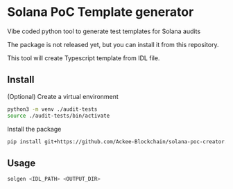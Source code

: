 # Solana PoC Template generator

Vibe coded python tool to generate test templates for Solana audits

The package is not released yet, but you can install it from this repository.


This tool will create Typescript template from IDL file.

## Install

(Optional) Create a virtual environment

```bash
python3 -m venv ./audit-tests
source ./audit-tests/bin/activate
```

Install the package

```bash
pip install git+https://github.com/Ackee-Blockchain/solana-poc-creator.git@master
```

## Usage

```bash
solgen <IDL_PATH> <OUTPUT_DIR>
```
